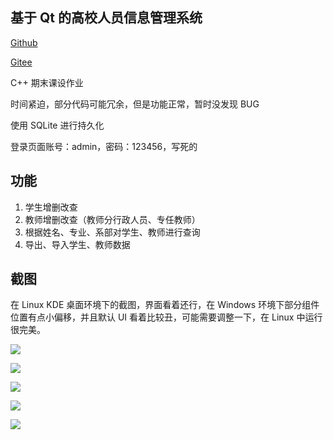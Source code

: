 ## 基于 Qt 的高校人员信息管理系统

[Github](https://github.com/LuodachuiXG/management_system)

[Gitee](https://gitee.com/luodachui/management_system)

C++ 期末课设作业

时间紧迫，部分代码可能冗余，但是功能正常，暂时没发现 BUG

使用 SQLite 进行持久化

登录页面账号：admin，密码：123456，写死的

## 功能

1. 学生增删改查
2. 教师增删改查（教师分行政人员、专任教师）
3. 根据姓名、专业、系部对学生、教师进行查询
4. 导出、导入学生、教师数据



## 截图

在 Linux KDE 桌面环境下的截图，界面看着还行，在 Windows 环境下部分组件位置有点小偏移，并且默认 UI 看着比较丑，可能需要调整一下，在 Linux 中运行很完美。

![](https://ldc-1251523367.cos.ap-beijing.myqcloud.com/luodachui/Screenshot_20221218_160316.png)

![](https://ldc-1251523367.cos.ap-beijing.myqcloud.com/luodachui/Screenshot_20221218_160554.png)

![](https://ldc-1251523367.cos.ap-beijing.myqcloud.com/luodachui/Screenshot_20221218_160500.png)

![](https://ldc-1251523367.cos.ap-beijing.myqcloud.com/luodachui/Screenshot_20221218_160637.png)

![](https://ldc-1251523367.cos.ap-beijing.myqcloud.com/luodachui/Screenshot_20221218_160749.png)